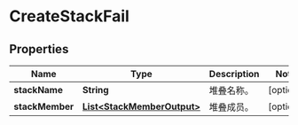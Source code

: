
# CreateStackFail

## Properties
Name | Type | Description | Notes
------------ | ------------- | ------------- | -------------
**stackName** | **String** | 堆叠名称。 |  [optional]
**stackMember** | [**List&lt;StackMemberOutput&gt;**](StackMemberOutput.md) | 堆叠成员。 |  [optional]



